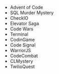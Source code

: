 - Advent of Code
- SQL Murder Mystery
- CheckIO
- Elevator Saga
- Code Wars
- Terminal
- CodinGame
- Code Signal
- WarriorJS
- CodeCombat
- CLMystery
- TwilioQuest
